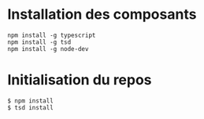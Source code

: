 # Installation des composants
```
npm install -g typescript
npm install -g tsd
npm install -g node-dev 
```

# Initialisation du repos
```
$ npm install
$ tsd install
```

